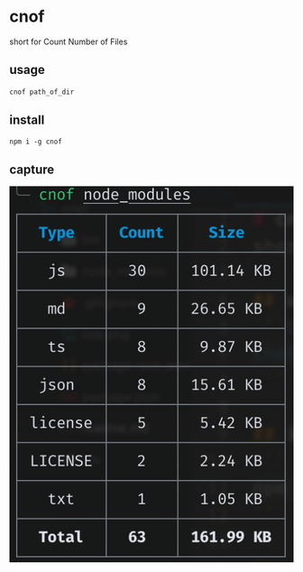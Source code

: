 # cnof
short for Count Number of Files

## usage
```bash
cnof path_of_dir
```

## install
```
npm i -g cnof
```

## capture
![](./cap.png)
